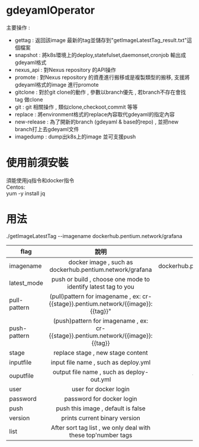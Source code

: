 # gdeyamlOperator
主要操作 :
- gettag : 返回該image 最新的tag並儲存到"getImageLatestTag_result.txt"這個檔案
- snapshot : 將k8s環境上的deploy,statefulset,daemonset,cronjob 輸出成gdeyaml格式
- nexus_api : 對Nexus repository 的API操作
- promote : 對Nexus repository 的資產進行搬移或是複製類型的搬移, 支援將gdeyaml格式的image 進行promote
- gitclone : 對於git clone的動作 , 參數以branch優先 , 若branch不存在會找tag 做clone
- git : git 相關操作 , 類似clone,checkoot,commit 等等
- replace : 將environment格式的replace內容取代gdeyaml的指定內容
- new-release : 為了開新的branch (gdeyaml & base的repo) , 並把new branch打上去gdeyaml文件
- imagedump : dump出k8s上的image 並可支援push


# 使用前須安裝
須能使用jq指令和docker指令 <br>
Centos:<br>
  yum -y install jq

# 用法
./getImageLatestTag --imagename dockerhub.pentium.network/grafana

| flag      | 說明    | 預設值     |
| ---------- | :-----------:  | :-----------: |
|  imagename    | docker image , such as dockerhub.pentium.network/grafana     | dockerhub.pentium.network/grafana    |
|  latest_mode    |  push or build , choose one mode to identify latest tag to you    | push    |
|  pull-pattern    |  (pull)pattern for imagename , ex: cr-{{stage}}.pentium.network/{{image}}:{{tag}}"    | null    |
|  push-pattern    |  (push)pattern for imagename , ex: cr-{{stage}}.pentium.network/{{image}}:{{tag}}    | null    |
|  stage    |  replace stage , new stage content    | null    |
|  inputfile    |  input file name , such as deploy.yml    | null    |
|  ouputfile    |  output file name , such as deploy-out.yml    | tmp_out.yml    |
|  user   |  user for docker login    | null   |
|  password   |  password for docker login    | null   |
|  push   |  push this image , default is false    | false   |
|  version   |  prints current binary version    | false   |
|  list    |  After sort tag list , we only deal with these top'number tags    | 5    |
